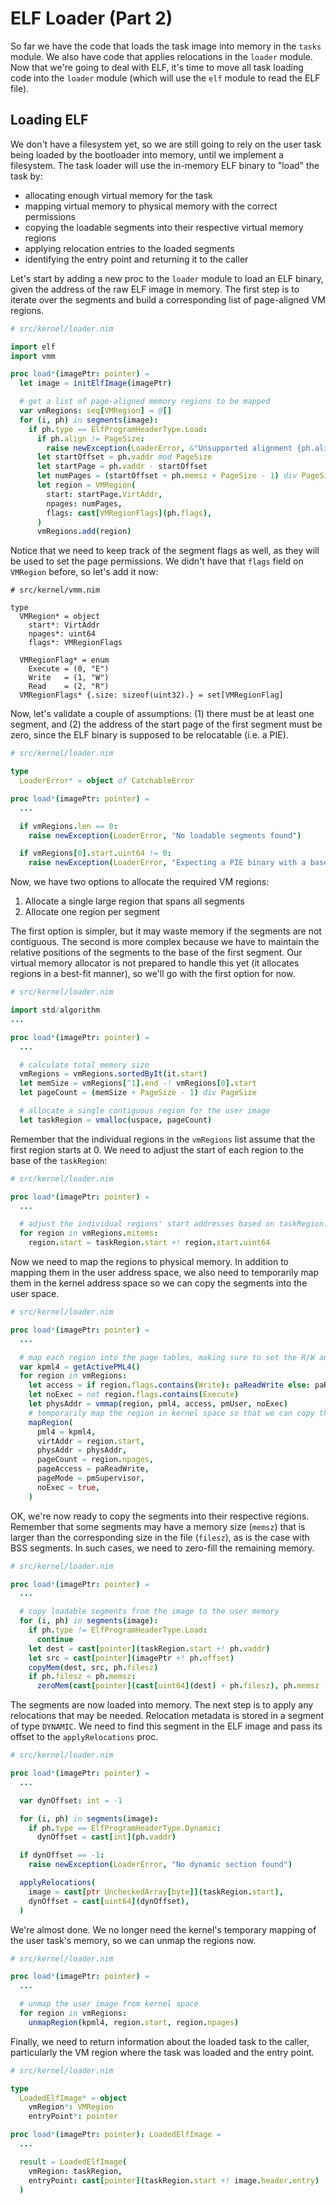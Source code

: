 # ELF Loader (Part 2)

So far we have the code that loads the task image into memory in the `tasks` module. We
also have code that applies relocations in the `loader` module. Now that we're going to
deal with ELF, it's time to move all task loading code into the `loader` module (which
will use the `elf` module to read the ELF file).

## Loading ELF

We don't have a filesystem yet, so we are still going to rely on the user task being
loaded by the bootloader into memory, until we implement a filesystem. The task loader
will use the in-memory ELF binary to "load" the task by:

- allocating enough virtual memory for the task
- mapping virtual memory to physical memory with the correct permissions
- copying the loadable segments into their respective virtual memory regions
- applying relocation entries to the loaded segments
- identifying the entry point and returning it to the caller

Let's start by adding a new proc to the `loader` module to load an ELF binary, given the
address of the raw ELF image in memory. The first step is to iterate over the segments and
build a corresponding list of page-aligned VM regions.

```nim
# src/kernel/loader.nim

import elf
import vmm

proc load*(imagePtr: pointer) =
  let image = initElfImage(imagePtr)

  # get a list of page-aligned memory regions to be mapped
  var vmRegions: seq[VMRegion] = @[]
  for (i, ph) in segments(image):
    if ph.type == ElfProgramHeaderType.Load:
      if ph.align != PageSize:
        raise newException(LoaderError, &"Unsupported alignment {ph.align:#x} for segment {i}")
      let startOffset = ph.vaddr mod PageSize
      let startPage = ph.vaddr - startOffset
      let numPages = (startOffset + ph.memsz + PageSize - 1) div PageSize
      let region = VMRegion(
        start: startPage.VirtAddr,
        npages: numPages,
        flags: cast[VMRegionFlags](ph.flags),
      )
      vmRegions.add(region)
```

Notice that we need to keep track of the segment flags as well, as they will be used to
set the page permissions. We didn't have that `flags` field on `VMRegion` before, so let's
add it now:

```nim{7-13}
# src/kernel/vmm.nim

type
  VMRegion* = object
    start*: VirtAddr
    npages*: uint64
    flags*: VMRegionFlags

  VMRegionFlag* = enum
    Execute = (0, "E")
    Write   = (1, "W")
    Read    = (2, "R")
  VMRegionFlags* {.size: sizeof(uint32).} = set[VMRegionFlag]
```

Now, let's validate a couple of assumptions: (1) there must be at least one segment, and
(2) the address of the start page of the first segment must be zero, since the ELF binary
is supposed to be relocatable (i.e. a PIE).

```nim
# src/kernel/loader.nim

type
  LoaderError* = object of CatchableError

proc load*(imagePtr: pointer) =
  ...

  if vmRegions.len == 0:
    raise newException(LoaderError, "No loadable segments found")

  if vmRegions[0].start.uint64 != 0:
    raise newException(LoaderError, "Expecting a PIE binary with a base address of 0")
```

Now, we have two options to allocate the required VM regions:

1. Allocate a single large region that spans all segments
2. Allocate one region per segment

The first option is simpler, but it may waste memory if the segments are not contiguous.
The second is more complex because we have to maintain the relative positions of the
segments to the base of the first segment. Our virtual memory allocator is not prepared to
handle this yet (it allocates regions in a best-fit manner), so we'll go with the first
option for now.

```nim
# src/kernel/loader.nim

import std/algorithm
...

proc load*(imagePtr: pointer) =
  ...

  # calculate total memory size
  vmRegions = vmRegions.sortedByIt(it.start)
  let memSize = vmRegions[^1].end -! vmRegions[0].start
  let pageCount = (memSize + PageSize - 1) div PageSize

  # allocate a single contiguous region for the user image
  let taskRegion = vmalloc(uspace, pageCount)
```

Remember that the individual regions in the `vmRegions` list assume that the first region
starts at 0. We need to adjust the start of each region to the base of the `taskRegion`:

```nim
# src/kernel/loader.nim

proc load*(imagePtr: pointer) =
  ...

  # adjust the individual regions' start addresses based on taskRegion.start
  for region in vmRegions.mitems:
    region.start = taskRegion.start +! region.start.uint64
```

Now we need to map the regions to physical memory. In addition to mapping them in the user
address space, we also need to temporarily map them in the kernel address space so we can
copy the segments into the user space.

```nim
# src/kernel/loader.nim

proc load*(imagePtr: pointer) =
  ...

  # map each region into the page tables, making sure to set the R/W and NX flags as needed
  var kpml4 = getActivePML4()
  for region in vmRegions:
    let access = if region.flags.contains(Write): paReadWrite else: paRead
    let noExec = not region.flags.contains(Execute)
    let physAddr = vmmap(region, pml4, access, pmUser, noExec)
    # temporarily map the region in kernel space so that we can copy the segments and apply relocations
    mapRegion(
      pml4 = kpml4,
      virtAddr = region.start,
      physAddr = physAddr,
      pageCount = region.npages,
      pageAccess = paReadWrite,
      pageMode = pmSupervisor,
      noExec = true,
    )
```

OK, we're now ready to copy the segments into their respective regions. Remember that some
segments may have a memory size (`memsz`) that is larger than the corresponding size in
the file (`filesz`), as is the case with BSS segments. In such cases, we need to zero-fill
the remaining memory.

```nim
# src/kernel/loader.nim

proc load*(imagePtr: pointer) =
  ...

  # copy loadable segments from the image to the user memory
  for (i, ph) in segments(image):
    if ph.type != ElfProgramHeaderType.Load:
      continue
    let dest = cast[pointer](taskRegion.start +! ph.vaddr)
    let src = cast[pointer](imagePtr +! ph.offset)
    copyMem(dest, src, ph.filesz)
    if ph.filesz < ph.memsz:
      zeroMem(cast[pointer](cast[uint64](dest) + ph.filesz), ph.memsz - ph.filesz)
```

The segments are now loaded into memory. The next step is to apply any relocations that
may be needed. Relocation metadata is stored in a segment of type `DYNAMIC`. We need to
find this segment in the ELF image and pass its offset to the `applyRelocations` proc.

```nim
# src/kernel/loader.nim

proc load*(imagePtr: pointer) =
  ...

  var dynOffset: int = -1

  for (i, ph) in segments(image):
    if ph.type == ElfProgramHeaderType.Dynamic:
      dynOffset = cast[int](ph.vaddr)

  if dynOffset == -1:
    raise newException(LoaderError, "No dynamic section found")

  applyRelocations(
    image = cast[ptr UncheckedArray[byte]](taskRegion.start),
    dynOffset = cast[uint64](dynOffset),
  )
```

We're almost done. We no longer need the kernel's temporary mapping of the user task's
memory, so we can unmap the regions now.

```nim
# src/kernel/loader.nim

proc load*(imagePtr: pointer) =
  ...

  # unmap the user image from kernel space
  for region in vmRegions:
    unmapRegion(kpml4, region.start, region.npages)
```

Finally, we need to return information about the loaded task to the caller, particularly
the VM region where the task was loaded and the entry point.

```nim
# src/kernel/loader.nim

type
  LoadedElfImage* = object
    vmRegion*: VMRegion
    entryPoint*: pointer

proc load*(imagePtr: pointer): LoadedElfImage =
  ...

  result = LoadedElfImage(
    vmRegion: taskRegion,
    entryPoint: cast[pointer](taskRegion.start +! image.header.entry)
  )
```

